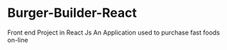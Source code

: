 # Burger-Builder-React
Front end Project in React Js
An Application used to purchase fast foods on-line

